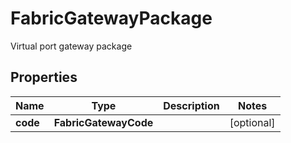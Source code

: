 

# FabricGatewayPackage

Virtual port gateway package

## Properties

| Name | Type | Description | Notes |
|------------ | ------------- | ------------- | -------------|
|**code** | **FabricGatewayCode** |  |  [optional] |



